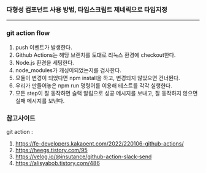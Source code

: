 ### 다형성 컴포넌트 사용 방법, 타입스크립트 제네릭으로 타입지정

<hr>

### git action flow

1. push 이벤트가 발생한다.
2. Github Actions는 해당 브랜치를 토대로 리눅스 환경에 checkout한다.
3. Node.js 환경을 세팅한다.
4. node_modules가 캐싱이되었는지를 검사한다.
5. 모듈이 변경이 되었다면 npm install을 하고, 변경되지 않았으면 건너뛴다.
6. 우리가 만들어놓은 npm run 명령어를 이용해 테스트를 각각 실행한다.
7. 모든 step이 잘 동작하면 슬랙 알림으로 성공 메시지를 보내고, 잘 동작하지 않으면 실패 메시지를 보낸다.

### 참고사이트

git action :

1. https://fe-developers.kakaoent.com/2022/220106-github-actions/
2. https://heegs.tistory.com/95
3. https://velog.io/@insutance/github-action-slack-send
4. https://alisyabob.tistory.com/486
